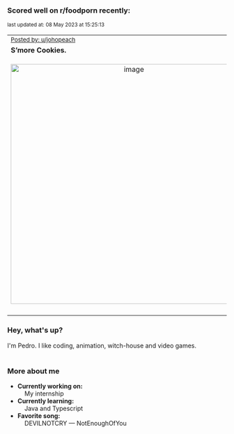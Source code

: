 ### Scored well on r/foodporn recently:

<p align="left"><sub>last updated at: 08 May 2023 at 15:25:13</sub></p>

|   |
| --- |
| <sub>[Posted by: u/johopeach][source]</sub> |
| **S’more Cookies.** | 
|<p align="center"> <img alt="image" src="https://i.redd.it/aikp1khx0gya1.jpg" width="550" /> </p>|
|   |

### Hey, what's up?

I'm Pedro. I like coding, animation, witch-house and video games.<br><br>

### More about me
- **Currently working on:**  
&nbsp;&nbsp;&nbsp;&nbsp;My internship
- **Currently learning:**  
&nbsp;&nbsp;&nbsp;&nbsp;Java and Typescript
- **Favorite song:**  
&nbsp;&nbsp;&nbsp;&nbsp;DEVILNOTCRY — NotEnoughOfYou<br><br>

  



  
  
  
[linkedin]: https://linkedin.com/in/pedro-h-r-gomes-8a487b14a/
[gmail]: mailto:pilique11@gmail.com
[source]: https://reddit.com/r/FoodPorn/comments/13am4q5/smore_cookies/
[redditAPI]: https://www.reddit.com/dev/api/